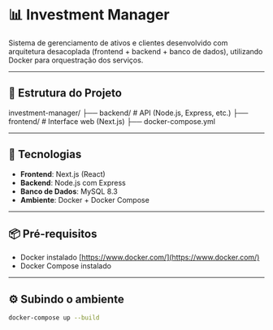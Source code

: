 # 📊 Investment Manager

Sistema de gerenciamento de ativos e clientes desenvolvido com arquitetura desacoplada (frontend + backend + banco de dados), utilizando Docker para orquestração dos serviços.

---

## 🧱 Estrutura do Projeto

investment-manager/
├── backend/ # API (Node.js, Express, etc.)
├── frontend/ # Interface web (Next.js)
├── docker-compose.yml

---

## 🚀 Tecnologias

- **Frontend**: Next.js (React)
- **Backend**: Node.js com Express
- **Banco de Dados**: MySQL 8.3
- **Ambiente**: Docker + Docker Compose

---

## 📦 Pré-requisitos

- Docker instalado [https://www.docker.com/](https://www.docker.com/)
- Docker Compose instalado

---

## ⚙️ Subindo o ambiente

```bash
docker-compose up --build
```
